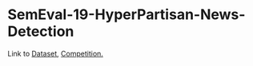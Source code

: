 # SemEval-19-HyperPartisan-News-Detection

Link to <a href='https://zenodo.org/record/1406208?token=eyJhbGciOiJIUzI1NiIsImV4cCI6MTUzODUxNzU5OSwiaWF0IjoxNTM1OTI2MTIzfQ.eyJkYXRhIjp7InJlY2lkIjoxNDA2MjA4fSwiaWQiOjkzNiwicm5kIjoiMmFjZWExMDEifQ.oFdGgy0eIHgNlx-T6GdDlB1nN5NbhNfSiXa0VK7uHuk'>Dataset</a>, <a href='https://pan.webis.de/semeval19/semeval19-web/'>Competition.</a>
